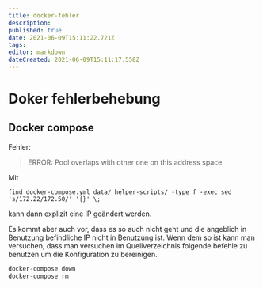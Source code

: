 ```yaml
---
title: docker-fehler
description: 
published: true
date: 2021-06-09T15:11:22.721Z
tags: 
editor: markdown
dateCreated: 2021-06-09T15:11:17.558Z
---
```


# Doker fehlerbehebung

## Docker compose

Fehler: 
> ERROR: Pool overlaps with other one on this address space

Mit 

`find docker-compose.yml data/ helper-scripts/ -type f -exec sed 's/172.22/172.50/' '{}' \;`

kann dann explizit eine IP geändert werden.

Es kommt aber auch vor, dass es so auch nicht geht und die angeblich in Benutzung befindliche IP nicht in Benutzung ist.
Wenn dem so ist kann man versuchen, dass man versuchen im Quellverzeichnis folgende befehle zu benutzen um die Konfiguration zu bereinigen.

```s
docker-compose down
docker-compose rm
```

